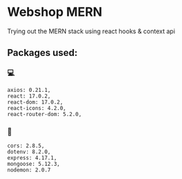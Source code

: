# Webshop MERN

Trying out the MERN stack
using react hooks & context api 

## Packages used:
    
     
### :computer:
    axios: 0.21.1,  
    react: 17.0.2,  
    react-dom: 17.0.2,  
    react-icons: 4.2.0,  
    react-router-dom: 5.2.0,  
  
### :tennis: 
    cors: 2.8.5,  
    dotenv: 8.2.0,  
    express: 4.17.1,  
    mongoose: 5.12.3,  
    nodemon: 2.0.7  
